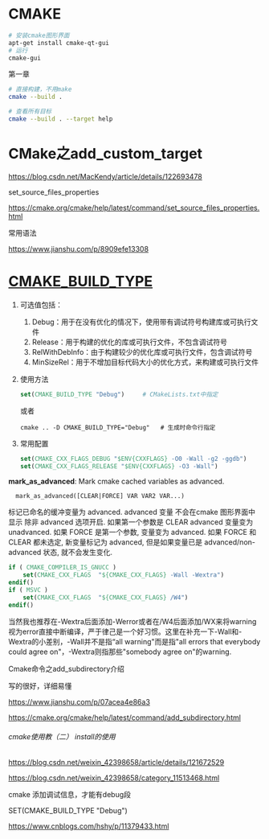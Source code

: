 # CMAKE





```bash
# 安装cmake图形界面
apt-get install cmake-qt-gui 
# 运行
cmake-gui
```





第一章



```bash
# 直接构建，不用make
cmake --build .

# 查看所有目标
cmake --build . --target help
```



# CMake之add_custom_target

https://blog.csdn.net/MacKendy/article/details/122693478



set_source_files_properties

https://cmake.org/cmake/help/latest/command/set_source_files_properties.html



常用语法

https://www.jianshu.com/p/8909efe13308







# [CMAKE_BUILD_TYPE](https://www.cnblogs.com/faithlocus/p/15551451.html)



1. 可选值包括：

   1. Debug：用于在没有优化的情况下，使用带有调试符号构建库或可执行文件
   2. Release：用于构建的优化的库或可执行文件，不包含调试符号
   3. RelWithDebInfo：由于构建较少的优化库或可执行文件，包含调试符号
   4. MinSizeRel：用于不增加目标代码大小的优化方式，来构建或可执行文件

2. 使用方法

   ```cmake
   set(CMAKE_BUILD_TYPE "Debug")     # CMakeLists.txt中指定
   ```

   或者

   ```shell
   cmake .. -D CMAKE_BUILD_TYPE="Debug"   # 生成时命令行指定
   ```

3. 常用配置

   ```cmake
   set(CMAKE_CXX_FLAGS_DEBUG "$ENV{CXXFLAGS} -O0 -Wall -g2 -ggdb")       # 启用GDB
   set(CMAKE_CXX_FLAGS_RELEASE "$ENV{CXXFLAGS} -O3 -Wall")               # 启用优化（1～3）
   ```



**mark_as_advanced**: Mark cmake cached variables as advanced.

```
  mark_as_advanced([CLEAR|FORCE] VAR VAR2 VAR...)
```

标记已命名的缓冲变量为 advanced.  advanced 变量 不会在cmake 图形界面中显示 除非 advanced 选项开启. 如果第一个参数是 CLEAR  advanced 变量变为unadvanced. 如果 FORCE 是第一个参数, 变量变为 advanced. 如果 FORCE 和 CLEAR 都未选定, 新变量标记为 advanced, 但是如果变量已是 advanced/non-advanced 状态, 就不会发生变化.



```cmake
if ( CMAKE_COMPILER_IS_GNUCC )
    set(CMAKE_CXX_FLAGS  "${CMAKE_CXX_FLAGS} -Wall -Wextra")
endif()
if ( MSVC )
    set(CMAKE_CXX_FLAGS  "${CMAKE_CXX_FLAGS} /W4")
endif()
```

当然我也推荐在-Wextra后面添加-Werror或者在/W4后面添加/WX来将warning视为error直接中断编译，严于律己是一个好习惯。这里在补充一下-Wall和-Wextra的小差别，-Wall并不是指“all warning"而是指"all errors that everybody could agree on"，-Wextra则指那些"somebody agree on"的warning.

Cmake命令之add_subdirectory介绍

写的很好，详细易懂

https://www.jianshu.com/p/07acea4e86a3

https://cmake.org/cmake/help/latest/command/add_subdirectory.html



###### cmake使用教（二） install的使用

https://blog.csdn.net/weixin_42398658/article/details/121672529

https://blog.csdn.net/weixin_42398658/category_11513468.html



cmake 添加调试信息，才能有debug段

SET(CMAKE_BUILD_TYPE "Debug")

https://www.cnblogs.com/hshy/p/11379433.html

